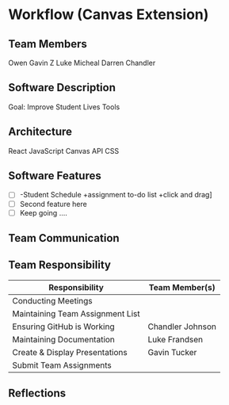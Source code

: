 # Workflow (Canvas Extension)

## Team Members
Owen
Gavin
Z
Luke
Micheal
Darren
Chandler

## Software Description
Goal: Improve Student Lives
Tools


## Architecture
React
JavaScript
Canvas API
CSS

## Software Features

* [ ] -Student Schedule
+assignment to-do list
+click and drag]
* [ ] Second feature here
* [ ] Keep going ....

## Team Communication

## Team Responsibility

|Responsibility                      |Team Member(s)              |
|------------------------------------|----------------------------|
|Conducting Meetings                 |                            |
|Maintaining Team Assignment List    |                            |
|Ensuring GitHub is Working          |  Chandler Johnson  |
|Maintaining Documentation           |  Luke Frandsen  |
|Create & Display Presentations      | Gavin Tucker  |
|Submit Team Assignments             |                            |

## Reflections
